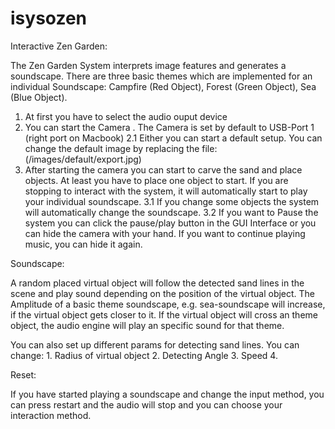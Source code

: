 # isysozen

Interactive Zen Garden:

The Zen Garden System interprets image features and generates a soundscape. There are three basic themes which are implemented for an individual Soundscape: Campfire (Red Object), Forest (Green Object), Sea (Blue Object).

1. At first you have to select the audio ouput device
2. You can start the Camera . The Camera is set by default to USB-Port 1 (right port on Macbook)
2.1 Either you can start a default setup. You can change the default image by replacing  the file: (/images/default/export.jpg)
3. After starting the camera you can start to carve the sand and place objects. At least you have to place one object to start. If you are stopping to interact with the system, it will automatically start to play your individual soundscape.
3.1 If you change some objects the system will automatically change the soundscape.
3.2 If you want to Pause the system you can click the pause/play button in the GUI Interface or you can hide the camera with your hand. If you want to continue playing music, you can hide it again.

Soundscape:

A random placed virtual object will follow the detected sand lines in the scene and play sound depending on the position of the virtual object. The Amplitude of a basic theme soundscape, e.g. sea-soundscape will increase, if the virtual object gets closer to it.
If the virtual object will cross an theme object, the audio engine will play an specific sound for that theme.

You can also set up different params for detecting sand lines. You can change:
    1. Radius of virtual object
    2. Detecting Angle 
    3. Speed 
    4. 

Reset:

If you have started playing a soundscape and change the input method, you can press restart and the audio will stop and you can choose your interaction method.
